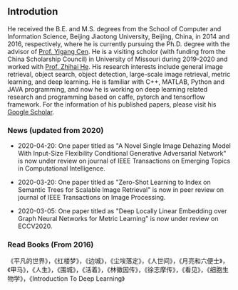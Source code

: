 ## Introdution

He received the B.E. and M.S. degrees from the School of Computer and Information Science, Beijing Jiaotong University, Beijing, China, in 2014 and 2016, respectively, where he is currently pursuing the Ph.D. degree with the advisor of [Prof. Yigang Cen](http://faculty.bjtu.edu.cn/8127/). He is a visiting scholor (with funding from the China Scholarship Council) in University of Missouri during 2019-2020 and worked with [Prof. Zhihai He](https://engineering.missouri.edu/faculty/zhihai-henry-he/). His research interests include general image retrieval, object search, object detection, large-scale image retrieval, metric learning, and deep learning. He is familiar with C++, MATLAB, Python and JAVA programming, and now he is working on deep learning related research and programming based on caffe, pytorch and tensorflow framework. For the information of his published papers, please visit his [Google Scholar](https://scholar.google.com/citations?hl=zh-CN&user=iFp1FOMAAAAJ).

### News (updated from 2020)

* 2020-04-20: One paper titled as "A Novel Single Image Dehazing Model With Input-Size Flexibility Conditional Generative Adversarial Network" is now under review on journal of IEEE Transactions on Emerging Topics in Computational Intelligence.

* 2020-03-20: One paper titled as "Zero-Shot Learning to Index on Semantic Trees for Scalable Image Retrieval" is now in peer review on journal of IEEE Transactions on Image Processing.

* 2020-03-05: One paper titled as "Deep Locally Linear Embedding over Graph Neural Networks for Metric Learning" is now under review on ECCV2020.

### Read Books (From 2016)
《平凡的世界》，《红楼梦》，《边城》，《尘埃落定》，《人世间》，《月亮和六便士》，《甲马》，《人生》，《围城》，《活着》，《林徽因传》，《徐志摩传》，《看见》，《细胞生物学》，《Introduction To Deep Learning》

